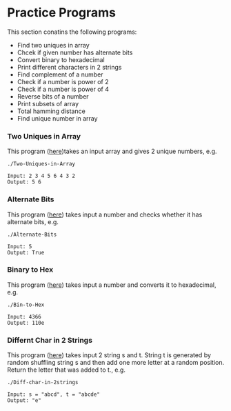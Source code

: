 # Practice Programs

This section conatins the following programs:

- Find two uniques in array
- Chcek if given number has alternate bits
- Convert binary to hexadecimal
- Print different characters in 2 strings
- Find complement of a number
- Check if a number is power of 2
- Check if a number is power of 4
- Reverse bits of a number
- Print subsets of array
- Total hamming distance
- Find unique number in array


### Two Uniques in Array

This program ([here](2Uniques_in_array.cpp))takes an input array and gives 2 unique numbers, e.g.

```
./Two-Uniques-in-Array

Input: 2 3 4 5 6 4 3 2
Output: 5 6
```

### Alternate Bits

This program ([here](Alternate_Bits.cpp)) takes input a number and checks whether it has alternate bits, e.g.

```
./Alternate-Bits

Input: 5
Output: True
```

### Binary to Hex

This program ([here](Bin_To_Hex.cpp)) takes input a number and converts it to hexadecimal, e.g.

```
./Bin-to-Hex

Input: 4366
Output: 110e
```

### Differnt Char in 2 Strings

This program ([here](Diff_char_in_2Strings.cpp)) takes input 2 string s and t. String t is generated by random shuffling string s and then add one more letter at a random position.
Return the letter that was added to t., e.g.

 ```
 ./Diff-char-in-2strings
  
Input: s = "abcd", t = "abcde"
Output: "e"
```
 
 
 
